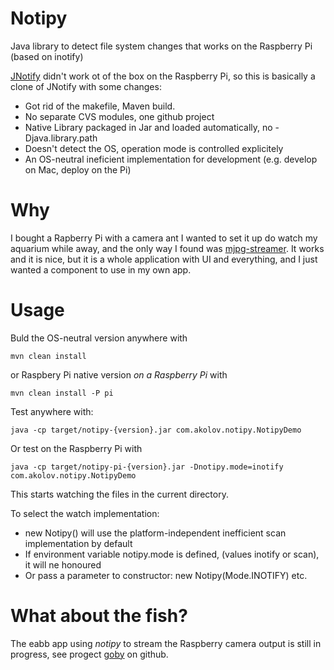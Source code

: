 Notipy
======

Java library to detect file system changes that works on the Raspberry Pi (based on inotify)

[JNotify](http://jnotify.sourceforge.net/) didn't work ot of the box on the Raspberry Pi, so this is basically a clone of JNotify with some changes:
 - Got rid of the makefile, Maven build. 
 - No separate CVS modules, one github project
 - Native Library packaged in Jar and loaded automatically, no -Djava.library.path 
 - Doesn't detect the OS, operation mode is controlled explicitely
 - An OS-neutral ineficient implementation for development (e.g. develop on Mac, deploy on the Pi)

Why
======
I bought a Rapberry Pi with a camera ant I wanted to set it up do watch my aquarium while away, and the only way I found was [mjpg-streamer](http://sourceforge.net/projects/mjpg-streamer/). It works and it is nice, but it is a whole application with UI and everything, and I just wanted a component to use in my own app.

Usage
======

Buld the OS-neutral version anywhere with 

    mvn clean install
or Raspbery Pi native version *on a Raspberry Pi* with

    mvn clean install -P pi
    
Test anywhere with:

    java -cp target/notipy-{version}.jar com.akolov.notipy.NotipyDemo
Or test on the Raspberry Pi with

    java -cp target/notipy-pi-{version}.jar -Dnotipy.mode=inotify com.akolov.notipy.NotipyDemo
    
This starts watching the files in the current directory.

To select the watch implementation:
 - new Notipy() will use the platform-independent inefficient scan implementation by default
 - If environment variable notipy.mode is defined, (values inotify or scan), it will ne honoured
 - Or pass a parameter to constructor: new Notipy(Mode.INOTIFY) etc.

What about the fish?
======

The eabb app using *notipy* to stream the Raspberry camera output is still in progress, see progect [goby](https://github.com/kolov/goby) on github. 
